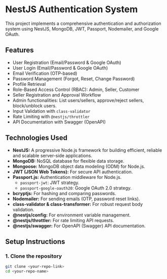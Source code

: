# NestJS Authentication System

This project implements a comprehensive authentication and authorization system using NestJS, MongoDB, JWT, Passport, Nodemailer, and Google OAuth.

## Features

- User Registration (Email/Password & Google OAuth)
- User Login (Email/Password & Google OAuth)
- Email Verification (OTP-based)
- Password Management (Forgot, Reset, Change Password)
- Profile Retrieval
- Role-Based Access Control (RBAC): Admin, Seller, Customer
- Seller Registration and Approval Workflow
- Admin functionalities: List users/sellers, approve/reject sellers, block/unblock users.
- Input Validation with `class-validator`
- Rate Limiting with `@nestjs/throttler`
- API Documentation with Swagger (OpenAPI)

## Technologies Used

- **NestJS:** A progressive Node.js framework for building efficient, reliable and scalable server-side applications.
- **MongoDB:** NoSQL database for flexible data storage.
- **Mongoose:** MongoDB object data modeling (ODM) for Node.js.
- **JWT (JSON Web Tokens):** For secure API authentication.
- **Passport.js:** Authentication middleware for Node.js.
  - `passport-jwt`: JWT strategy.
  - `passport-google-oauth20`: Google OAuth 2.0 strategy.
- **bcryptjs:** For hashing and comparing passwords.
- **Nodemailer:** For sending emails (OTP, password reset links).
- **class-validator & class-transformer:** For robust request body validation.
- **@nestjs/config:** For environment variable management.
- **@nestjs/throttler:** For rate limiting API requests.
- **@nestjs/swagger:** For OpenAPI (Swagger) API documentation.

## Setup Instructions

### 1. Clone the repository

```bash
git clone <your-repo-link>
cd <your-repo-name>